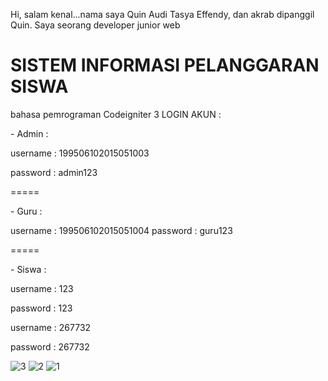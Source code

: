 Hi, salam kenal...nama saya Quin Audi Tasya Effendy, dan akrab dipanggil Quin. Saya seorang developer junior web

SISTEM INFORMASI PELANGGARAN SISWA
==================================
bahasa pemrograman Codeigniter 3
LOGIN AKUN :

<p>- Admin :</p> 
<p>username : 199506102015051003</p>
<p>password : admin123</p>
<p>=====</p>
<p>- Guru :</p>
username : 199506102015051004
password : guru123
<p>=====</p>
<p>- Siswa :</p>
<p>username : 123</p>
<p>password : 123</p>
<p>username : 267732</p>
<p>password : 267732</p>

![3](https://github.com/auditasya12/Sistem-Informasi-Pelanggaran-Siswa/assets/68654073/04bd91fa-5156-4a20-be2b-cf3851867aff)
![2](https://github.com/auditasya12/Sistem-Informasi-Pelanggaran-Siswa/assets/68654073/c0a83761-03ab-4221-bf4a-34839988c923)
![1](https://github.com/auditasya12/Sistem-Informasi-Pelanggaran-Siswa/assets/68654073/94757505-ca9c-41ba-b3ea-c51e71f74016)
